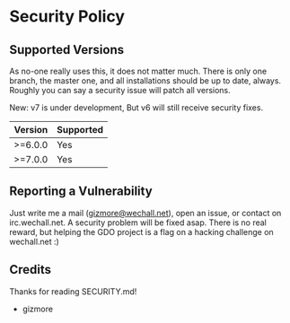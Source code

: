 # Security Policy

## Supported Versions

As no-one really uses this, it does not matter much.
There is only one branch, the master one, and all installations should be up to date, always.
Roughly you can say a security issue will patch all versions.

New: v7 is under development, But v6 will still receive security fixes.

| Version | Supported          |
| ------- | ------------------ |
| >=6.0.0 | Yes |
| >=7.0.0 | Yes |


## Reporting a Vulnerability

Just write me a mail (gizmore@wechall.net), open an issue, or contact on irc.wechall.net.
A security problem will be fixed asap.
There is no real reward, but helping the GDO project is a flag on a hacking challenge on wechall.net :)


## Credits

Thanks for reading SECURITY.md!
 - gizmore
